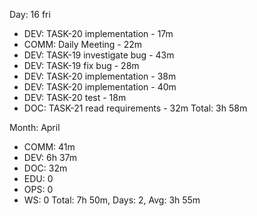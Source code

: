 Day: 16 fri
 - DEV: TASK-20 implementation - 17m
 - COMM: Daily Meeting - 22m
 - DEV: TASK-19 investigate bug - 43m
 - DEV: TASK-19 fix bug - 28m
 - DEV: TASK-20 implementation - 38m
 - DEV: TASK-20 implementation - 40m
 - DEV: TASK-20 test - 18m
 - DOC: TASK-21 read requirements - 32m
   Total: 3h 58m

Month: April
 - COMM: 41m
 - DEV: 6h 37m
 - DOC: 32m
 - EDU: 0
 - OPS: 0
 - WS: 0
   Total: 7h 50m, Days: 2, Avg: 3h 55m

